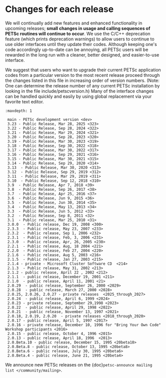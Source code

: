 # Changes for each release

We will continually add new features and enhanced functionality in
upcoming releases; **small changes in usage and calling sequences of
PETSc routines will continue to occur**. We use the C/C++ deprecation
feature (which prints deprecation warnings) to allow users to continue
to use older interfaces until they update their codes. Although keeping one's code
accordingly up-to-date can be annoying, all PETSc users will be
rewarded in the long run with a cleaner, better designed, and
easier-to-use interface.

We suggest that users who want to upgrade their current PETSc
application codes from a particular version to the most recent
release proceed through the changes listed in this file in increasing
order of version numbers. (Note: One can determine the release number
of any current PETSc installation by looking in the file
include/petscversion.h) Many of the interface changes can be handled
quickly and easily by using global replacement via your favorite text
editor.

```{toctree}
:maxdepth: 1

 main - PETSc development version <dev>
 3.23 - Public Release, Mar 28, 2025 <323>
 3.22 - Public Release, Sep 28, 2024 <322>
 3.21 - Public Release, Mar 29, 2024 <321>
 3.20 - Public Release, Sep 28, 2023 <320>
 3.19 - Public Release, Mar 30, 2023 <319>
 3.18 - Public Release, Sep 30, 2022 <318>
 3.17 - Public Release, Mar 30, 2022 <317>
 3.16 - Public Release, Sep 29, 2021 <316>
 3.15 - Public Release, Mar 30, 2021 <315>
 3.14 - Public Release, Sep 29, 2020 <314>
 3.13  - Public Release, Mar 30, 2020 <313>
 3.12  - Public Release, Sep 29, 2019 <312>
 3.11  - Public Release, Mar 29, 2019 <311>
 3.10  - Public Release, Sep 12, 2018 <310>
 3.9  - Public Release, Apr 7, 2018 <39>
 3.8  - Public Release, Sep 26, 2017 <38>
 3.7  - Public Release, Apr 25, 2016 <37>
 3.6  - Public Release, Jun 9, 2015 <36>
 3.5  - Public Release, Jun 30, 2014 <35>
 3.4  - Public Release, May 13, 2013 <34>
 3.3  - Public Release, Jun 5, 2012 <33>
 3.2  - Public Release, Sep 8, 2011 <32>
 3.1  - Public release, Mar 25, 2010 <31>
 3.0.0  - Public release, Dec 19, 2008 <300>
 2.3.3  - Public release, May 23, 2007 <233>
 2.3.2  - Public release, Sep 1, 2006 <232>
 2.3.1  - Public release, Feb, 3, 2006 <231>
 2.3.0  - Public release, Apr, 26, 2005 <230>
 2.2.1  - Public release, Aug, 18 2004 <221>
 2.2.0  - Public release, Feb 27, 2004 <220>
 2.1.6  - Public release, Aug 5, 2003 <216>
 2.1.5  - Public release, Jan 27, 2003 <215>
 2.1.4 - private - Microsoft Cluster Software CD  <214>
 2.1.3  - Public release, May 31, 2002 <213>
 2.1.2 - public release, April 22 , 2002 <212>
 2.1.1  - public release, December 19, 2001 <211>
 2.1.0  - public release, April 11, 2001 <21>
 2.0.29  - public release, September 26, 2000 <2029>
 2.0.28  - public release, March 27, 2000 <2028>
 2.0.25, 2.0.26, 2.0.27 - private releases  <2025_through_2027>
 2.0.24  - public release, April 6, 1999 <2024>
 2.0.23 - private release, September 29,1998 <2023>
 2.0.22  - public release, April 29, 1998 <2022>
 2.0.21  - public release, November 13, 1997 <2021>
 2.0.18, 2.0.19, 2.0.20  - private releases <2018_through_2020>
 2.0.17 - public release, April 5, 1997 <2017>
 2.0.16 - private release, December 10, 1996 for "Bring Your Own Code" Workshop participants <2016>
 2.0.15 - public release, October 4, 1996 <2015>
 2.0.13 - public release, April 18, 1996  <2013>
 2.0.Beta.10 - public release, December 15, 1995 <20beta10>
 2.0.Beta.8 - public release, October 13, 1995 <20beta8>
 2.0.Beta.6 - public release, July 30, 1995 <20beta6>
 2.0.Beta.4 - public release, June 21, 1995 <20beta4>
```

We announce new PETSc releases on the
{doc}`petsc-announce mailing list </community/mailing>`.
